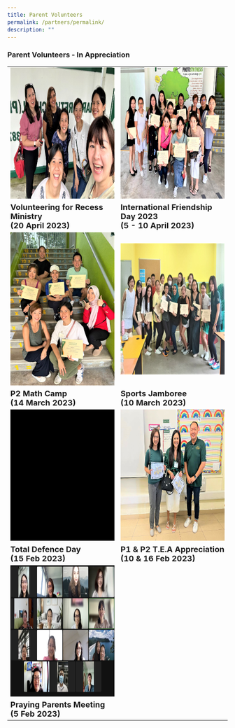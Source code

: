 ```yaml
---
title: Parent Volunteers
permalink: /partners/permalink/
description: ""
---
```

### Parent Volunteers - In Appreciation

<table>
	<tbody>
	<tr>
	<td><img src="/images/Parent%20Volunteers/volunteering%20for%20recess%20ministry%2020%20april%202023.jpg" alt="volunteer recess ministry pv" style="width:400px;height:300px;"></td>
<td><img src="/images/Parent%20Volunteers/international%20friendship%20day%20pv%202023.jpeg" alt="ifd pv" style="width:400px;height:300px;"></td>
</tr>
	<tr width="10 px" height="10 px"><td><font align="center" size="4"><b>Volunteering for Recess Ministry <br>(20 April 2023) </b></font></td> 
		<td>
		<font align="center" size="4"><b>International Friendship Day 2023 <br>(5 - 10 April 2023)</b></font>
</td>
</tr>
<tr>
	<td><img src="/images/Parent%20Volunteers/p2%20math%20camp%20pv%202023.jpeg" alt="p2 math camp pv" style="width:260px;height:350px;"></td>
		<td><img src="/images/Parent%20Volunteers/sports%20jamboree%20pv%202023.jpeg" alt="sports jamboree pv" style="width:400px;height:300px;"></td>
</tr>
	<tr width="10 px" height="10 px">
	<td><font align="center" size="4"><b>P2 Math Camp <br>(14 March 2023) </b></font></td> 
		<td><font align="center" size="4"><b>Sports Jamboree <br>(10 March 2023)</b></font>
</td>
</tr>
		<tr>
	<td><img src="/images/Parent%20Volunteers/total%20defence%20day%20pv%202023.gif" alt="tdd pv" style="width:400px;height:300px;"></td>
				<td><img src="/images/Parent%20Volunteers/p1_p2%20tea%20appreciation%20pv%202023.jpeg" alt="p1 p2 tea pv" style="width:400px;height:300px;"></td>
</tr>
<tr width="10 px" height="10 px"><td><font align="center" size="4"><b>Total Defence Day <br>(15 Feb 2023) </b></font></td> 
			<td><font align="center" size="4"><b> P1 &amp; P2 T.E.A Appreciation <br>(10 &amp; 16 Feb 2023) </b></font>
</td> 
</tr>
						<tr>
	<td><img src="/images/Parent%20Volunteers/praying%20parents%20meeting%205%20feb%202023.jpeg" alt="praying parents meeting pv" style="width:400px;height:300px;"></td>
</tr>
	<tr width="10 px" height="10 px"><td><font align="center" size="4"><b>Praying Parents Meeting <br> (5 Feb 2023) </b></font>
</td>
</tr>
	</tbody></table>